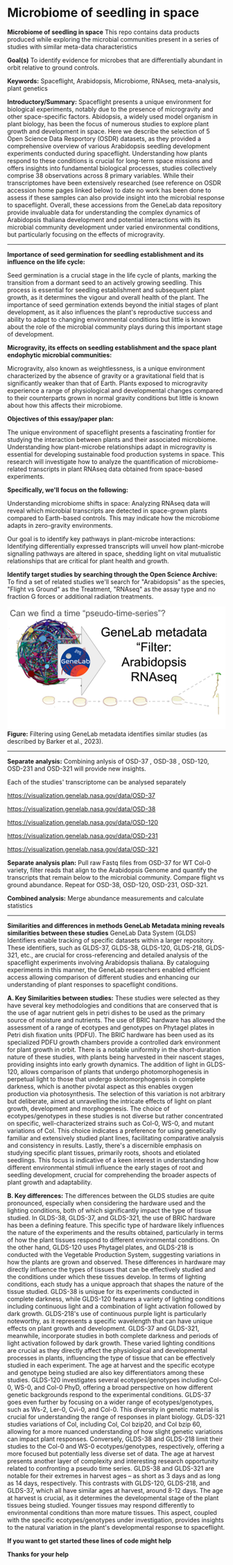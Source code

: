 # Microbiome of seedling in space 

**Microbiome of seedling in space**
This repo contains data products produced while exploring the microbial communities present in a series of studies with similar meta-data characteristics

**Goal(s)** To identify evidence for microbes that are differentially abundant in orbit relative to ground controls.  

**Keywords:** Spaceflight, Arabidopsis, Microbiome, RNAseq, meta-analysis, plant genetics 

**Introductory/Summary:** Spaceflight presents a unique environment for biological experiments, notably due to the presence of microgravity and other space-specific factors. Abidopsis, a widely used model organism in plant biology, has been the focus of numerous studies to explore plant growth and development in space. Here we describe the selection of 5  Open Science Data Resportory (OSDR) datasets, as they provided a comprehensive overview of various Arabidopsis seedling development experiments conducted during spaceflight. Understanding how plants respond to these conditions is crucial for long-term space missions and offers insights into fundamental biological processes, studies collectively comprise 38 observations across 8 primary variables. While their transcriptomes have been extensively researched (see reference on OSDR accession home pages linked below) to date no work has been done to assess if these samples can also provide insight into the microbial response to spaceflight. Overall, these accessions from the GeneLab data repository provide invaluable data for understanding the complex dynamics of Arabidopsis thaliana development and potential interactions with its microbial community development under varied environmental conditions, but particularly focusing on the effects of microgravity. 

---

**Importance of seed germination for seedling establishment and its influence on the life cycle:**

Seed germination is a crucial stage in the life cycle of plants, marking the transition from a dormant seed to an actively growing seedling. This process is essential for seedling establishment and subsequent plant growth, as it determines the vigour and overall health of the plant. The importance of seed germination extends beyond the initial stages of plant development, as it also influences the plant's reproductive success and ability to adapt to changing environmental conditions but little is known about the role of the microbial community plays during this important stage of development. 

**Microgravity, its effects on seedling establishment and the space plant endophytic microbial communities:** 

Microgravity, also known as weightlessness, is a unique environment characterized by the absence of gravity or a gravitational field that is significantly weaker than that of Earth. Plants exposed to microgravity experience a range of physiological and developmental changes compared to their counterparts grown in normal gravity conditions but little is known about how this affects their microbiome. 


**Objectives of this essay/paper plan:**

The unique environment of spaceflight presents a fascinating frontier for studying the interaction between plants and their associated microbiome. 
Understanding how plant-microbe relationships adapt in microgravity is essential for developing sustainable food production systems in space. 
This research will investigate how to analyze the quantification of microbiome-related transcripts in plant RNAseq data obtained from space-based experiments.


**Specifically, we'll focus on the following:**

Understanding microbiome shifts in space: Analyzing RNAseq data will reveal which microbial transcripts are detected in space-grown plants compared to Earth-based controls. 
This may indicate how the microbiome adapts in zero-gravity environments.

Our goal is to identify key pathways in plant-microbe interactions: 
Identifying differentially expressed transcripts will unveil how plant-microbe signalling pathways are altered in space, shedding light on vital mutualistic relationships that are critical for plant health and growth.


**Identify target studies by searching through the Open Science Archive:** To find a set of related studies we'll search for "Arabidopsis" as the species, "Flight vs Ground" as the Treatment, "RNAseq" as the assay type and no fraction G forces or additional radiation treatments.

![Slide3](Slide3.png)
**Figure:** Filtering using GeneLab metadata identifies similar studies (as described by Barker et al., 2023).

---

**Separate analysis:** Combining anlysis of OSD-37 , OSD-38 , OSD-120, OSD-231 and OSD-321 will provide new insights. 

Each of the studies' transcriptome can be analysed separately 

https://visualization.genelab.nasa.gov/data/OSD-37

https://visualization.genelab.nasa.gov/data/OSD-38

https://visualization.genelab.nasa.gov/data/OSD-120

https://visualization.genelab.nasa.gov/data/OSD-231

https://visualization.genelab.nasa.gov/data/OSD-321

**Separate analysis plan:** 
Pull raw Fastq files from OSD-37 for WT Col-0 variety, filter reads that align to the Arabidopsis Genome and quantify the transcripts that remain below to the microbial community. Compare flight vs ground abundance. 
Repeat for OSD-38, OSD-120, OSD-231, OSD-321. 

**Combined analysis:** 
Merge abundance measurements and calculate statistics 



---


**Similarities and differences in methods GeneLab Metadata mining reveals similarities between these studies** 
GeneLab Data System (GLDS) Identifiers enable tracking of specific datasets within a larger repository. These identifiers, such as GLDS-37, GLDS-38, GLDS-120, GLDS-218, GLDS-321,  etc., are crucial for cross-referencing and detailed analysis of the spaceflight experiments involving Arabidopsis thaliana. By cataloguing experiments in this manner, the GeneLab researchers enabled efficient access allowing comparison of different studies and enhancing our understanding of plant responses to spaceflight conditions.


**A. Key Similarities between studies:** These studies were selected as they have several key methodologies and conditions that are conserved that is the use of agar nutrient gels in petri dishes to be used as the primary source of moisture and nutrients. The use of BRIC hardware has allowed the assessment of a range of ecotypes and genotypes on Phytagel plates in Petri dish fixation units (PDFU). The BRIC hardware has been used as its specialized PDFU growth chambers provide a controlled dark environment for plant growth in orbit. There is a notable uniformity in the short-duration nature of these studies, with plants being harvested in their nascent stages, providing insights into early growth dynamics. The addition of light in GLDS-120, allows comparison of plants that undergo photomorphogenesis in perpetual light to those that undergo skotomorphogensis in complete darkness, which is another pivotal aspect as this enables oxygen production via photosynthesis. The selection of this variation is not arbitrary but deliberate, aimed at unravelling the intricate effects of light on plant growth, development and morphogenesis. The choice of ecotypes/genotypes in these studies is not diverse but rather concentrated on specific, well-characterized strains such as Col-0, WS-0, and mutant variations of Col. This choice indicates a preference for using genetically familiar and extensively studied plant lines, facilitating comparative analysis and consistency in results. Lastly, there's a discernible emphasis on studying specific plant tissues, primarily roots, shoots and etiolated seedlings. This focus is indicative of a keen interest in understanding how different environmental stimuli influence the early stages of root and seedling development, crucial for comprehending the broader aspects of plant growth and adaptability.

**B. Key differences:** The differences between the GLDS studies are quite pronounced, especially when considering the hardware used and the lighting conditions, both of which significantly impact the type of tissue studied. In GLDS-38, GLDS-37, and GLDS-321, the use of BRIC hardware has been a defining feature. This specific type of hardware likely influences the nature of the experiments and the results obtained, particularly in terms of how the plant tissues respond to different environmental conditions. On the other hand, GLDS-120 uses Phytagel plates, and GLDS-218 is conducted with the Vegetable Production System, suggesting variations in how the plants are grown and observed. These differences in hardware may directly influence the types of tissues that can be effectively studied and the conditions under which these tissues develop. In terms of lighting conditions, each study has a unique approach that shapes the nature of the tissue studied. GLDS-38 is unique for its experiments conducted in complete darkness, while GLDS-120 features a variety of lighting conditions including continuous light and a combination of light activation followed by dark growth. GLDS-218's use of continuous purple light is particularly noteworthy, as it represents a specific wavelength that can have unique effects on plant growth and development. GLDS-37 and GLDS-321, meanwhile, incorporate studies in both complete darkness and periods of light activation followed by dark growth. These varied lighting conditions are crucial as they directly affect the physiological and developmental processes in plants, influencing the type of tissue that can be effectively studied in each experiment. The age at harvest and the specific ecotype and genotype being studied are also key differentiators among these studies. GLDS-120 investigates several ecotypes/genotypes including Col-0, WS-0, and Col-0 PhyD, offering a broad perspective on how different genetic backgrounds respond to the experimental conditions. GLDS-37 goes even further by focusing on a wider range of ecotypes/genotypes, such as Ws-2, Ler-0, Cvi-0, and Col-0. This diversity in genetic material is crucial for understanding the range of responses in plant biology. GLDS-321 studies variations of Col, including Col, Col bzip20, and Col bzip 60, allowing for a more nuanced understanding of how slight genetic variations can impact plant responses. Conversely, GLDS-38 and GLDS-218 limit their studies to the Col-0 and WS-0 ecotypes/genotypes, respectively, offering a more focused but potentially less diverse set of data. The age at harvest presents another layer of complexity and interesting research opportunity related to confronting a pseudo time series. GLDS-38 and GLDS-321 are notable for their extremes in harvest ages – as short as 3 days and as long as 14 days, respectively. This contrasts with GLDS-120, GLDS-218, and GLDS-37, which all have similar ages at harvest, around 8-12 days. The age at harvest is crucial, as it determines the developmental stage of the plant tissues being studied. Younger tissues may respond differently to environmental conditions than more mature tissues. This aspect, coupled with the specific ecotypes/genotypes under investigation, provides insights to the natural variation in the plant's developmental response to spaceflight. 



**If you want to get started these lines of code might help**

**Thanks for your help**
